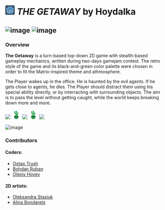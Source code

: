 # <img src="https://github.com/Adeon18/Gaem/blob/main/game/icon.png" width="30"> _THE GETAWAY_ by Hoydalka

![image](https://user-images.githubusercontent.com/73172589/145733739-e1c880cc-813f-408c-8ba4-cf8ae06e86ce.png)
![image](https://user-images.githubusercontent.com/73172589/145733752-5dcda84b-2a6c-46a9-a02d-cbfafa6472d6.png)
---

### Overview
**The Getaway** is a turn-based top-down 2D game with stealth-based gameplay mechanics, written during two-days gamejam contest. The retro style of the game and its black-and-green color palette were chosen in order to fit the Matrix-inspired theme and athmosphere.

The Player wakes up in the office. He is haunted by the evil agents. If he gets close to agents, he dies. The Player should distract them using his special ability directly, or by interracting with surrounding objects. The aim is to pass the level without getting caught, while the world keeps breaking down more and more.

<img src="https://user-images.githubusercontent.com/73172589/145733849-64a64dea-8493-4535-a0c7-0ec7551ecc39.png" width="300"> <img src="https://github.com/Adeon18/Gaem/blob/main/game/art/Tilemap/decorations/l0_sprite_1.png" width="30"> <img src="https://user-images.githubusercontent.com/73172589/145734460-44e6859c-2786-431f-a496-ca372de39f5a.png" width="220"> <img src="https://github.com/Adeon18/Gaem/blob/main/game/art/Tilemap/decorations/l0_sprite_1.png" width="30"> <img src="https://user-images.githubusercontent.com/73172589/145734115-9c3b23fa-ea67-4212-8eac-2d9617995a4f.png" width="230">

![image](https://user-images.githubusercontent.com/73172589/145733644-f79ee4e1-5240-4f1b-9383-c4e4134d8165.png)


### Contributors
#### Coders:
* [Ostap Trush](https://github.com/Adeon18)
* [Bohdan Ruban](https://github.com/iamthewalrus67)
* [Olexiy Hoyev](https://github.com/alexg-lviv)
#### 2D artists:
* [Oleksandra Stasiuk](https://github.com/oleksadobush)
* [Alina Bondarets](https://github.com/alorthius)
